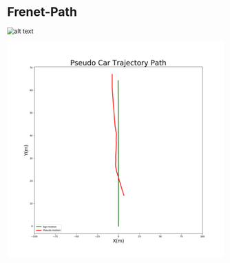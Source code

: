 # Frenet-Path
![alt text](https://raw.githubusercontent.com/ferdyandannes/Frenet-Path/pseudo_trajectory.png)

![Screenshot](pseudo_trajectory.png)
